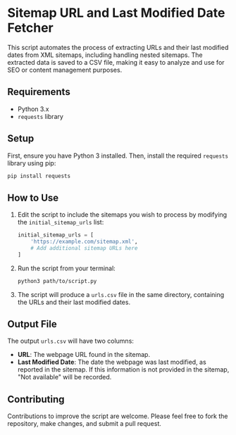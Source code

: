# Sitemap URL and Last Modified Date Fetcher

This script automates the process of extracting URLs and their last modified dates from XML sitemaps, including handling nested sitemaps. The extracted data is saved to a CSV file, making it easy to analyze and use for SEO or content management purposes.

## Requirements

- Python 3.x
- `requests` library

## Setup

First, ensure you have Python 3 installed. Then, install the required `requests` library using pip:

```bash
pip install requests
```

## How to Use

1. Edit the script to include the sitemaps you wish to process by modifying the `initial_sitemap_urls` list:

   ```python
   initial_sitemap_urls = [
       'https://example.com/sitemap.xml',
       # Add additional sitemap URLs here
   ]
   ```

2. Run the script from your terminal:

   ```bash
   python3 path/to/script.py
   ```

3. The script will produce a `urls.csv` file in the same directory, containing the URLs and their last modified dates.

## Output File

The output `urls.csv` will have two columns:
- **URL**: The webpage URL found in the sitemap.
- **Last Modified Date**: The date the webpage was last modified, as reported in the sitemap. If this information is not provided in the sitemap, "Not available" will be recorded.

## Contributing

Contributions to improve the script are welcome. Please feel free to fork the repository, make changes, and submit a pull request.
